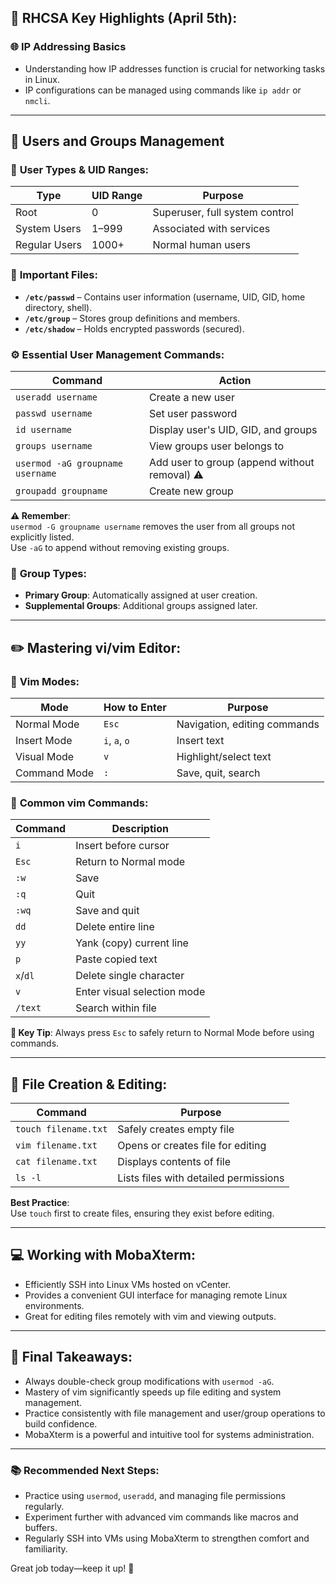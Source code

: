 ## 🐧 **RHCSA Key Highlights (April 5th):**

### 🌐 **IP Addressing Basics**
- Understanding how IP addresses function is crucial for networking tasks in Linux.
- IP configurations can be managed using commands like `ip addr` or `nmcli`.

---

## 👥 **Users and Groups Management**

### 🔑 **User Types & UID Ranges:**
| Type          | UID Range | Purpose                             |
|---------------|-----------|-------------------------------------|
| Root          | 0         | Superuser, full system control      |
| System Users  | 1–999     | Associated with services            |
| Regular Users | 1000+     | Normal human users                  |

### 📂 **Important Files:**
- **`/etc/passwd`** – Contains user information (username, UID, GID, home directory, shell).
- **`/etc/group`** – Stores group definitions and members.
- **`/etc/shadow`** – Holds encrypted passwords (secured).

### ⚙️ **Essential User Management Commands:**
| Command                            | Action                                            |
|------------------------------------|---------------------------------------------------|
| `useradd username`                 | Create a new user                                 |
| `passwd username`                  | Set user password                                 |
| `id username`                      | Display user's UID, GID, and groups               |
| `groups username`                  | View groups user belongs to                       |
| `usermod -aG groupname username`   | Add user to group (append without removal) ⚠️     |
| `groupadd groupname`               | Create new group                                  |

**⚠️ Remember**:  
`usermod -G groupname username` removes the user from all groups not explicitly listed.  
Use `-aG` to append without removing existing groups.

### 📌 **Group Types:**
- **Primary Group**: Automatically assigned at user creation.
- **Supplemental Groups**: Additional groups assigned later.

---

## ✏️ **Mastering vi/vim Editor:**

### 🎯 **Vim Modes:**
| Mode          | How to Enter | Purpose                          |
|---------------|--------------|----------------------------------|
| Normal Mode   | `Esc`        | Navigation, editing commands     |
| Insert Mode   | `i`, `a`, `o`| Insert text                      |
| Visual Mode   | `v`          | Highlight/select text            |
| Command Mode  | `:`          | Save, quit, search               |

### 📌 **Common vim Commands:**
| Command | Description                          |
|---------|--------------------------------------|
| `i`     | Insert before cursor                 |
| `Esc`   | Return to Normal mode                |
| `:w`    | Save                                 |
| `:q`    | Quit                                 |
| `:wq`   | Save and quit                        |
| `dd`    | Delete entire line                   |
| `yy`    | Yank (copy) current line             |
| `p`     | Paste copied text                    |
| `x`/`dl`| Delete single character              |
| `v`     | Enter visual selection mode          |
| `/text` | Search within file                   |

**🔑 Key Tip**: Always press `Esc` to safely return to Normal Mode before using commands.

---

## 📁 **File Creation & Editing:**
| Command              | Purpose                                |
|----------------------|----------------------------------------|
| `touch filename.txt` | Safely creates empty file              |
| `vim filename.txt`   | Opens or creates file for editing      |
| `cat filename.txt`   | Displays contents of file              |
| `ls -l`              | Lists files with detailed permissions  |

**Best Practice**:  
Use `touch` first to create files, ensuring they exist before editing.

---

## 💻 **Working with MobaXterm:**
- Efficiently SSH into Linux VMs hosted on vCenter.
- Provides a convenient GUI interface for managing remote Linux environments.
- Great for editing files remotely with vim and viewing outputs.

---

## 🧠 **Final Takeaways:**
- Always double-check group modifications with `usermod -aG`.
- Mastery of vim significantly speeds up file editing and system management.
- Practice consistently with file management and user/group operations to build confidence.
- MobaXterm is a powerful and intuitive tool for systems administration.

---

### 📚 **Recommended Next Steps:**
- Practice using `usermod`, `useradd`, and managing file permissions regularly.
- Experiment further with advanced vim commands like macros and buffers.
- Regularly SSH into VMs using MobaXterm to strengthen comfort and familiarity.

Great job today—keep it up! 🎯
